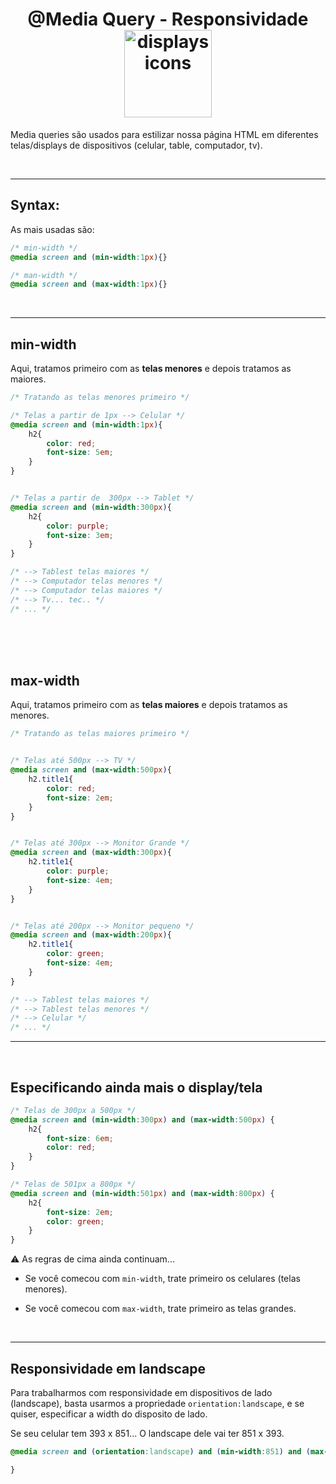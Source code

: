 <h1 align="center">
    <span>@Media Query - Responsividade</span>
    <img src="https://img.icons8.com/?size=512&id=KttbKzBn2Ndi&format=png" alt="displays icons" width="140px" align="center">
</h1>


Media queries são usados para estilizar nossa página HTML em diferentes telas/displays de dispositivos (celular, table, computador, tv).


<br>
<hr>


## Syntax:

As mais usadas são:

```css
/* min-width */
@media screen and (min-width:1px){}

/* man-width */
@media screen and (max-width:1px){}
```


<br>
<hr>

## min-width

Aqui, tratamos primeiro com as **telas menores** e depois tratamos as maiores.

```css
/* Tratando as telas menores primeiro */

/* Telas a partir de 1px --> Celular */
@media screen and (min-width:1px){
    h2{
        color: red;
        font-size: 5em;
    }
}


/* Telas a partir de  300px --> Tablet */
@media screen and (min-width:300px){
    h2{
        color: purple;
        font-size: 3em;
    }
}

/* --> Tablest telas maiores */
/* --> Computador telas menores */
/* --> Computador telas maiores */
/* --> Tv... tec.. */
/* ... */
```

<br>
<br>
<br>

## max-width


Aqui, tratamos primeiro com as **telas maiores** e depois tratamos as menores.

```css
/* Tratando as telas maiores primeiro */


/* Telas até 500px --> TV */
@media screen and (max-width:500px){
    h2.title1{
        color: red;
        font-size: 2em;
    }
}


/* Telas até 300px --> Monitor Grande */
@media screen and (max-width:300px){
    h2.title1{
        color: purple;
        font-size: 4em;
    }
}


/* Telas até 200px --> Monitor pequeno */
@media screen and (max-width:200px){
    h2.title1{
        color: green;
        font-size: 4em;
    }
}

/* --> Tablest telas maiores */
/* --> Tablest telas menores */
/* --> Celular */
/* ... */
```

<hr>
<br>

## Especificando ainda mais o display/tela

```css
/* Telas de 300px a 500px */
@media screen and (min-width:300px) and (max-width:500px) {
    h2{
        font-size: 6em;
        color: red;
    }
}

/* Telas de 501px a 800px */
@media screen and (min-width:501px) and (max-width:800px) {
    h2{
        font-size: 2em;
        color: green;
    }
}
```

⚠️ As regras de cima ainda continuam... 

- Se você comecou com `min-width`, trate primeiro os celulares (telas menores).


- Se você comecou com `max-width`, trate primeiro as telas grandes.


<br>
<hr>

## Responsividade em landscape

Para trabalharmos com responsividade em dispositivos de lado (landscape), basta usarmos a propriedade `orientation:landscape`, e se quiser, especificar a width do disposito de lado.

Se seu celular tem 393 x 851... O landscape dele vai ter 851 x 393.


```css
@media screen and (orientation:landscape) and (min-width:851) and (max-width:393px){

}
```